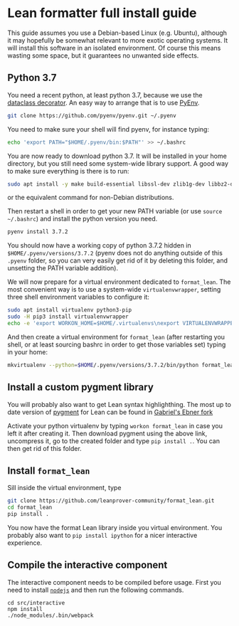 # Lean formatter full install guide

This guide assumes you use a Debian-based Linux (e.g. Ubuntu), although
it may hopefully be somewhat relevant to more exotic operating systems.
It will install this software in an isolated environment. Of course this
means wasting some space, but it guarantees no unwanted side effects.

## Python 3.7

You need a recent python, at least python 3.7, because we use 
the [dataclass decorator](https://docs.python.org/3.7/library/dataclasses.html#module-dataclasses). An easy way to arrange that is to use [PyEnv](https://github.com/pyenv/pyenv).
```bash
git clone https://github.com/pyenv/pyenv.git ~/.pyenv
```
You need to make sure your shell will find pyenv, for instance typing:
```bash
echo 'export PATH="$HOME/.pyenv/bin:$PATH"' >> ~/.bashrc
```

You are now ready to download python 3.7. It will be installed in your
home directory, but you still need some system-wide library support. A
good way to make sure everything is there is to run:
```bash
sudo apt install -y make build-essential libssl-dev zlib1g-dev libbz2-dev libreadline-dev libsqlite3-dev wget curl llvm libncurses5-dev libncursesw5-dev xz-utils tk-dev libffi-dev liblzma-dev python-openssl
```
or the equivalent command for non-Debian distributions.

Then restart a shell in order to get your new PATH variable (or use
`source ~/.bashrc`) and install the python version you need.
```bash
pyenv install 3.7.2
```
You should now have a working copy of python 3.7.2 hidden in
`$HOME/.pyenv/versions/3.7.2` (pyenv does not do anything outside of
this `.pyenv` folder, so you can very easily get rid of it by deleting
this folder, and unsetting the PATH variable addition).

We will now prepare for a virtual environment dedicated to
`format_lean`. The most convenient way is to use a system-wide
`virtualenvwrapper`, setting three shell environment variables to
configure it:
```bash
sudo apt install virtualenv python3-pip
sudo -H pip3 install virtualenvwrapper
echo -e 'export WORKON_HOME=$HOME/.virtualenvs\nexport VIRTUALENVWRAPPER_PYTHON=/usr/bin/python3\nsource /usr/local/bin/virtualenvwrapper.sh' >> ~/.bashrc
```
And then create a virtual environment for `format_lean` (after
restarting you shell, or at least sourcing bashrc in order to get those
variables set) typing in your home: 
```bash
mkvirtualenv --python=$HOME/.pyenv/versions/3.7.2/bin/python format_lean
```

## Install a custom pygment library

You will probably also want to get Lean syntax highlighthing. The most
up to date version of [pygment](http://pygments.org/) for Lean can be found in
[Gabriel's Ebner fork](https://bitbucket.org/gebner/pygments-main/downloads/)

Activate your python virtualenv by typing `workon format_lean` in case
you left it after creating it. Then download pygment using the above
link, uncompress it, go to the created folder and type `pip install .`.
You can then get rid of this folder.

## Install `format_lean`

Sill inside the virtual environment, type 
```bash
git clone https://github.com/leanprover-community/format_lean.git
cd format_lean
pip install .
```

You now have the format Lean library inside you virtual environment. You
probably also want to `pip install ipython` for a nicer interactive
experience.

## Compile the interactive component

The interactive component needs to be compiled before usage.
First you need to install [`nodejs`](https://nodejs.org/en/download/) and then run the following commands.

```
cd src/interactive
npm install
./node_modules/.bin/webpack
```
